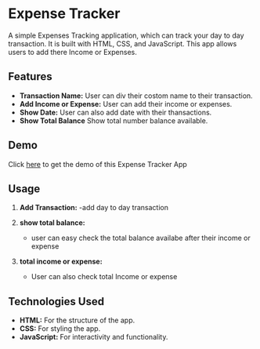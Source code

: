 # Expense Tracker

A simple Expenses Tracking application, which can track your day to day transaction. It is built with HTML, CSS, and JavaScript. This app allows users to add there Income or Expenses.

## Features

- **Transaction Name:** User can div their costom name to their transaction.
- **Add Income or Expense:** User can add their income or expenses.
- **Show Date:** User can also add date with their thansactions.
- **Show Total Balance** Show total number balance available.

## Demo
Click [here](https://himanshuchopra99.github.io/Expense-Tracker/) to get the demo of this Expense Tracker App

## Usage

1. **Add Transaction:**
   -add day to day transaction 

3. **show total balance:**
   - user can easy check the total balance availabe after their income or expense

4. **total income or expense:**
   - User can also check total Income or expense 

## Technologies Used

- **HTML:** For the structure of the app.
- **CSS:** For styling the app.
- **JavaScript:** For interactivity and functionality.
